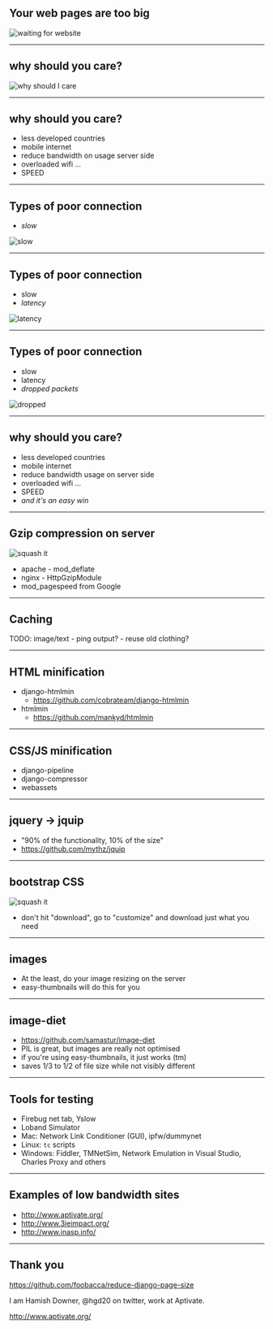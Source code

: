 ## Your web pages are too big

![waiting for website](../img/slow-internet-connection--300x294.jpg)

---

## why should you care?

![why should I care](../img/shrug.jpg)

---

## why should you care?

- less developed countries
- mobile internet
- reduce bandwidth on usage server side
- overloaded wifi ...
- SPEED

---

## Types of poor connection

- *slow*

![slow](../img/tortoise-dinosaur.jpg)

---

## Types of poor connection

- slow
- *latency*

![latency](../img/high_throw.png)

---

## Types of poor connection

- slow
- latency
- *dropped packets*

![dropped](../img/dropped.jpg)

---

## why should you care?

- less developed countries
- mobile internet
- reduce bandwidth usage on server side
- overloaded wifi ...
- SPEED
- *and it's an easy win*

---

## Gzip compression on server

![squash it](../img/Orange-Crush.jpg)

- apache - mod_deflate
- nginx - HttpGzipModule
- mod_pagespeed from Google

---

## Caching

TODO: image/text - ping output? - reuse old clothing?

---

## HTML minification

- django-htmlmin
  - https://github.com/cobrateam/django-htmlmin
- htmlmin
  - https://github.com/mankyd/htmlmin

---

## CSS/JS minification

- django-pipeline
- django-compressor
- webassets

---

## jquery -> jquip

- "90% of the functionality, 10% of the size"
- https://github.com/mythz/jquip

---

## bootstrap CSS

![squash it](../img/use-what-you-need.jpg)

- don't hit "download", go to "customize" and download just what you need

---

## images

- At the least, do your image resizing on the server
- easy-thumbnails will do this for you

---

## image-diet

- https://github.com/samastur/image-diet
- PIL is great, but images are really not optimised
- if you're using easy-thumbnails, it just works (tm)
- saves 1/3 to 1/2 of file size while not visibly different

---

## Tools for testing

- Firebug net tab, Yslow
- Loband Simulator
- Mac: Network Link Conditioner (GUI), ipfw/dummynet
- Linux: `tc` scripts
- Windows: Fiddler, TMNetSim, Network Emulation in Visual Studio, Charles Proxy and others

---

## Examples of low bandwidth sites

- http://www.aptivate.org/
- http://www.3ieimpact.org/
- http://www.inasp.info/

---

## Thank you

https://github.com/foobacca/reduce-django-page-size

I am Hamish Downer, @hgd20 on twitter, work at Aptivate.

http://www.aptivate.org/
